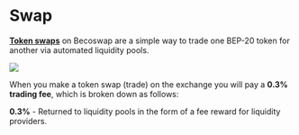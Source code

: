 # Swap

[**Token swaps**](https://exchange.becoswap.com) on Becoswap are a simple way to trade one BEP-20 token for another via automated liquidity pools.

![](https://github.com/becoswap/becoswap-documents/tree/bc81328ba4367ad55f2a1e9192e95a432bb36b16/.gitbook/assets/screenshot-from-2021-06-02-12-54-39.png)

When you make a token swap \(trade\) on the exchange you will pay a **0.3% trading fee**, which is broken down as follows:

**0.3%** - Returned to liquidity pools in the form of a fee reward for liquidity providers.

